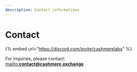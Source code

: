 ```yaml
---
description: Contact informations
---
```


# Contact

{% embed url="https://discord.com/invite/cashmerelabs" %}

For inquiries, please contact:\
[mailto:**contact@cashmere.exchange**\
](<mailto:contact@cashmere.exchange&#xA;>)
